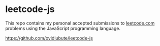 # leetcode-js

This repo contains my personal accepted submissions to [leetcode.com](https://leetcode.com) problems using the JavaScript programming language.

https://github.com/ovidiubute/leetcode-js